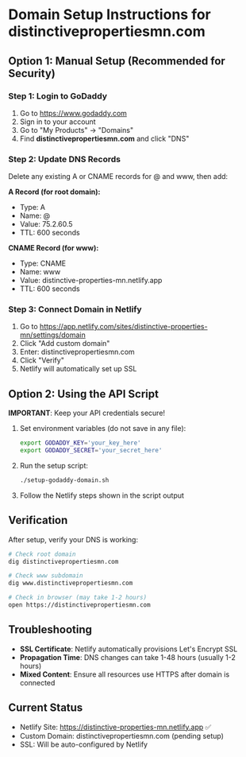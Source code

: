 # Domain Setup Instructions for distinctivepropertiesmn.com

## Option 1: Manual Setup (Recommended for Security)

### Step 1: Login to GoDaddy
1. Go to https://www.godaddy.com
2. Sign in to your account
3. Go to "My Products" → "Domains"
4. Find **distinctivepropertiesmn.com** and click "DNS"

### Step 2: Update DNS Records
Delete any existing A or CNAME records for @ and www, then add:

**A Record (for root domain):**
- Type: A
- Name: @
- Value: 75.2.60.5
- TTL: 600 seconds

**CNAME Record (for www):**
- Type: CNAME
- Name: www
- Value: distinctive-properties-mn.netlify.app
- TTL: 600 seconds

### Step 3: Connect Domain in Netlify
1. Go to https://app.netlify.com/sites/distinctive-properties-mn/settings/domain
2. Click "Add custom domain"
3. Enter: distinctivepropertiesmn.com
4. Click "Verify"
5. Netlify will automatically set up SSL

## Option 2: Using the API Script

**IMPORTANT**: Keep your API credentials secure!

1. Set environment variables (do not save in any file):
   ```bash
   export GODADDY_KEY='your_key_here'
   export GODADDY_SECRET='your_secret_here'
   ```

2. Run the setup script:
   ```bash
   ./setup-godaddy-domain.sh
   ```

3. Follow the Netlify steps shown in the script output

## Verification

After setup, verify your DNS is working:
```bash
# Check root domain
dig distinctivepropertiesmn.com

# Check www subdomain
dig www.distinctivepropertiesmn.com

# Check in browser (may take 1-2 hours)
open https://distinctivepropertiesmn.com
```

## Troubleshooting

- **SSL Certificate**: Netlify automatically provisions Let's Encrypt SSL
- **Propagation Time**: DNS changes can take 1-48 hours (usually 1-2 hours)
- **Mixed Content**: Ensure all resources use HTTPS after domain is connected

## Current Status
- Netlify Site: https://distinctive-properties-mn.netlify.app ✅
- Custom Domain: distinctivepropertiesmn.com (pending setup)
- SSL: Will be auto-configured by Netlify